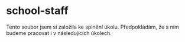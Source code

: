 # school-staff
Tento soubor jsem si založila ke splnění úkolu. Předpokládám, že s ním budeme pracovat i v následujících úkolech.
